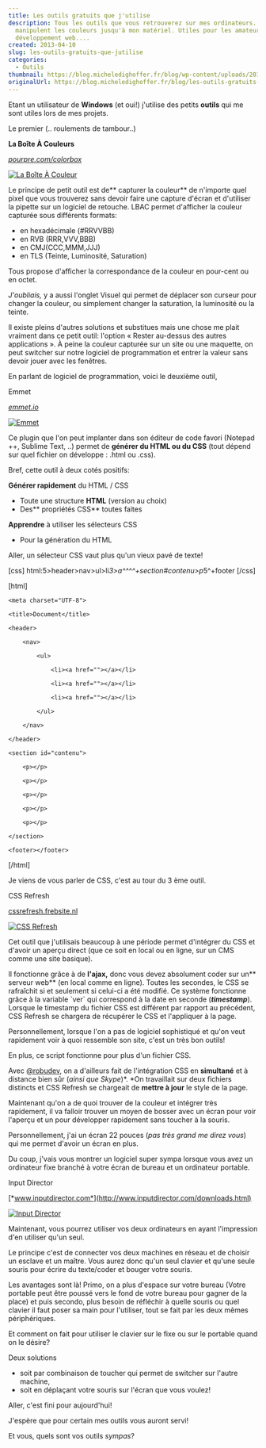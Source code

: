 ```yaml
---
title: Les outils gratuits que j'utilise
description: Tous les outils que vous retrouverez sur mes ordinateurs.. qui
  manipulent les couleurs jusqu'à mon matériel. Utiles pour les amateurs de
  développement web....
created: 2013-04-10
slug: les-outils-gratuits-que-jutilise
categories:
  - Outils
thumbnail: https://blog.micheledighoffer.fr/blog/wp-content/uploads/2013/04/tb_outils-800x288.png
originalUrl: https://blog.micheledighoffer.fr/blog/les-outils-gratuits-que-jutilise/
---
```


Etant un utilisateur de **Windows** (et oui!) j'utilise des petits **outils** qui me sont utiles lors de mes projets.

Le premier (.. roulements de tambour..)

**La Boîte À Couleurs**

[*pourpre.com/colorbox*](https://pourpre.com/colorbox/)

[![La Boîte À Couleur](https://blog.micheledighoffer.fr/blog/wp-content/uploads/2013/04/LBAC-300x152.png)](https://blog.micheledighoffer.fr/blog/wp-content/uploads/2013/04/LBAC.png)

Le principe de petit outil est de\*\* capturer la couleur\*\* de n'importe quel pixel que vous trouverez sans devoir faire une capture d'écran et d'utiliser la pipette sur un logiciel de retouche. LBAC permet d'afficher la couleur capturée sous différents formats:

- en hexadécimale (#RRVVBB)
- en RVB (RRR,VVV,BBB)
- en CMJ(CCC,MMM,JJJ)
- en TLS (Teinte, Luminosité, Saturation)

Tous propose d'afficher la correspondance de la couleur en pour-cent ou en octet.

*J'oubliais,* y a aussi l'onglet Visuel qui permet de déplacer son curseur pour changer la couleur, ou simplement changer la saturation, la luminosité ou la teinte.

Il existe pleins d'autres solutions et substitues mais une chose me plait vraiment dans ce petit outil: l'option « Rester au-dessus des autres applications ». À peine la couleur capturée sur un site ou une maquette, on peut switcher sur notre logiciel de programmation et entrer la valeur sans devoir jouer avec les fenêtres.

En parlant de logiciel de programmation, voici le deuxième outil,

Emmet

[*emmet.io*](https://emmet.io/)

[![Emmet](https://blog.micheledighoffer.fr/blog/wp-content/uploads/2013/04/56e63d4d229aafd3a05ea34a46cf2600-300x300.png)](https://blog.micheledighoffer.fr/blog/wp-content/uploads/2013/04/56e63d4d229aafd3a05ea34a46cf2600.png)

Ce plugin que l'on peut implanter dans son éditeur de code favori (Notepad ++, Sublime Text, ..) permet de **générer du HTML ou du CSS** (tout dépend sur quel fichier on développe : .html ou .css).

Bref, cette outil à deux cotés positifs:

**Générer rapidement** du HTML / CSS

- Toute une structure **HTML** (version au choix)
- Des\*\* propriétés CSS\*\* toutes faites

**Apprendre** à utiliser les sélecteurs CSS

- Pour la génération du HTML

Aller, un sélecteur CSS vaut plus qu'un vieux pavé de texte!

[css] html:5>header>nav>ul>li*3>a^^^^+section#contenu>p*5^+footer [/css]

[html]

```text
<meta charset="UTF-8">

<title>Document</title>
```

```text
<header>

    <nav>

        <ul>

            <li><a href=""></a></li>

            <li><a href=""></a></li>

            <li><a href=""></a></li>

        </ul>

    </nav>

</header>

<section id="contenu">

    <p></p>

    <p></p>

    <p></p>

    <p></p>

    <p></p>

</section>

<footer></footer>
```

[/html]

Je viens de vous parler de CSS, c'est au tour du 3 ème outil.

CSS Refresh

[cssrefresh.frebsite.nl](http://cssrefresh.frebsite.nl/)

[![CSS Refresh](https://blog.micheledighoffer.fr/blog/wp-content/uploads/2013/04/cssrefresh-logo-300x281.png)](https://blog.micheledighoffer.fr/blog/wp-content/uploads/2013/04/cssrefresh-logo.png)

Cet outil que j'utilisais beaucoup à une période permet d'intégrer du CSS et d'avoir un aperçu direct (que ce soit en local ou en ligne, sur un CMS comme une site basique).

Il fonctionne grâce à de **l'ajax,** donc vous devez absolument coder sur un\*\* serveur web\*\* (en local comme en ligne). Toutes les secondes, le CSS se rafraîchit si et seulement si celui-ci a été modifié. Ce système fonctionne grâce à la variable `ver&#x60; qui correspond à la date en seconde (***timestamp***). Lorsque le timestamp du fichier CSS est différent par rapport au précédent, CSS Refresh se chargera de récupérer le CSS et l'appliquer à la page.

Personnellement, lorsque l'on a pas de logiciel sophistiqué et qu'on veut rapidement voir à quoi ressemble son site, c'est un très bon outils!

En plus, ce script fonctionne pour plus d'un fichier CSS.

Avec [@robudev](https://twitter.com/robudev), on a d'ailleurs fait de l'intégration CSS en **simultané** et à distance bien sûr (*ainsi que Skype*)\*. \*On travaillait sur deux fichiers distincts et CSS Refresh se chargeait de **mettre à jour** le style de la page.

Maintenant qu'on a de quoi trouver de la couleur et intégrer très rapidement, il va falloir trouver un moyen de bosser avec un écran pour voir l'aperçu et un pour développer rapidement sans toucher à la souris.

Personnellement, j'ai un écran 22 pouces (*pas très grand me direz vous*) qui me permet d'avoir un écran en plus.

Du coup, j'vais vous montrer un logiciel super sympa lorsque vous avez un ordinateur fixe branché à votre écran de bureau et un ordinateur portable.

Input Director

[*www.inputdirector.com*](http://www.inputdirector.com/downloads.html)

[![Input Director](https://davejsteele.files.wordpress.com/2012/12/input-director.jpg?w=300)](http://davejsteele.files.wordpress.com/2012/12/input-director.jpg?w=300)

Maintenant, vous pourrez utiliser vos deux ordinateurs en ayant l'impression d'en utiliser qu'un seul.

Le principe c'est de connecter vos deux machines en réseau et de choisir un esclave et un maître. Vous aurez donc qu'un seul clavier et qu'une seule souris pour écrire du texte/coder et bouger votre souris.

Les avantages sont là! Primo, on a plus d'espace sur votre bureau (Votre portable peut être poussé vers le fond de votre bureau pour gagner de la place) et puis secondo, plus besoin de réfléchir à quelle souris ou quel clavier il faut poser sa main pour l'utiliser, tout se fait par les deux mêmes périphériques.

Et comment on fait pour utiliser le clavier sur le fixe ou sur le portable quand on le désire?

Deux solutions

- soit par combinaison de toucher qui permet de switcher sur l'autre machine,
- soit en déplaçant votre souris sur l'écran que vous voulez!

Aller, c'est fini pour aujourd'hui!

J'espère que pour certain mes outils vous auront servi!

Et vous, quels sont vos outils *sympas*?
